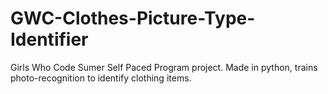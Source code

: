 # GWC-Clothes-Picture-Type-Identifier
Girls Who Code Sumer Self Paced Program project. Made in python, trains photo-recognition to identify clothing items.
